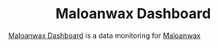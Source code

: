 <h1 align="center">Maloanwax Dashboard</h1>

[Maloanwax Dashboard](https://dashboard.maloanwax.me/) is a data monitoring for [Maloanwax](https://maloanwax.me/)
